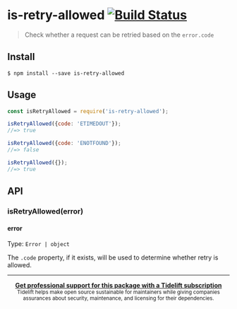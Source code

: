 # is-retry-allowed [![Build Status](https://travis-ci.org/sindresorhus/is-retry-allowed.svg?branch=master)](https://travis-ci.org/sindresorhus/is-retry-allowed)

> Check whether a request can be retried based on the `error.code`


## Install

```
$ npm install --save is-retry-allowed
```


## Usage

```js
const isRetryAllowed = require('is-retry-allowed');

isRetryAllowed({code: 'ETIMEDOUT'});
//=> true

isRetryAllowed({code: 'ENOTFOUND'});
//=> false

isRetryAllowed({});
//=> true
```


## API

### isRetryAllowed(error)

#### error

Type: `Error | object`

The `.code` property, if it exists, will be used to determine whether retry is allowed.


---

<div align="center">
	<b>
		<a href="https://tidelift.com/subscription/pkg/npm-is-retry-allowed?utm_source=npm-is-retry-allowed&utm_medium=referral&utm_campaign=readme">Get professional support for this package with a Tidelift subscription</a>
	</b>
	<br>
	<sub>
		Tidelift helps make open source sustainable for maintainers while giving companies<br>assurances about security, maintenance, and licensing for their dependencies.
	</sub>
</div>
